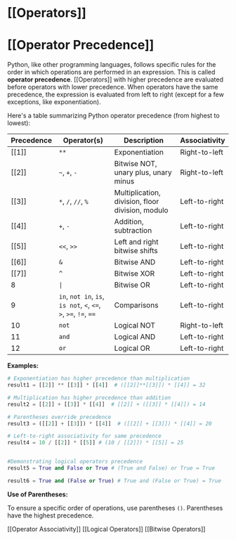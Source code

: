 # [[Operators]]
# [[Operator Precedence]] 
Python, like other programming languages, follows specific rules for the order in which operations are performed in an expression. This is called **operator precedence**.  [[Operators]] with higher precedence are evaluated before operators with lower precedence.  When operators have the same precedence, the expression is evaluated from left to right (except for a few exceptions, like exponentiation).


Here's a table summarizing Python operator precedence (from highest to lowest):

| Precedence | Operator(s)             | Description                               | Associativity |
|------------|--------------------------|-------------------------------------------|-----------------|
| [[1]]          | `**`                     | Exponentiation                             | Right-to-left   |
| [[2]]          | `~`, `+`, `-`           | Bitwise NOT, unary plus, unary minus      | Right-to-left   |
| [[3]]          | `*`, `/`, `//`, `%`      | Multiplication, division, floor division, modulo | Left-to-right  |
| [[4]]          | `+`, `-`                 | Addition, subtraction                     | Left-to-right  |
| [[5]]          | `<<`, `>>`               | Left and right bitwise shifts            | Left-to-right  |
| [[6]]          | `&`                      | Bitwise AND                               | Left-to-right  |
| [[7]]          | `^`                      | Bitwise XOR                               | Left-to-right  |
| 8          | `\|`                     | Bitwise OR                                | Left-to-right  |
| 9          | `in`, `not in`, `is`, `is not`, `<`, `<=`, `>`, `>=`, `!=`, `==` | Comparisons                               | Left-to-right  |
| 10         | `not`                    | Logical NOT                               | Right-to-left   |
| 11         | `and`                    | Logical AND                               | Left-to-right  |
| 12         | `or`                     | Logical OR                                | Left-to-right  |


**Examples:**

```python
# Exponentiation has higher precedence than multiplication
result1 = [[2]] ** [[3]] * [[4]]  # ([[2]]**[[3]]) * [[4]] = 32

# Multiplication has higher precedence than addition
result2 = [[2]] + [[3]] * [[4]]  # [[2]] + ([[3]] * [[4]]) = 14

# Parentheses override precedence
result3 = ([[2]] + [[3]]) * [[4]]  # ([[2]] + [[3]]) * [[4]] = 20

# Left-to-right associativity for same precedence
result4 = 10 / [[2]] * [[5]] # (10 / [[2]]) * [[5]] = 25


#Demonstrating logical operators precedence
result5 = True and False or True # (True and False) or True = True

result6 = True and (False or True) # True and (False or True) = True
```

**Use of Parentheses:**

To ensure a specific order of operations, use parentheses `()`. Parentheses have the highest precedence.

[[Operator Associativity]]
[[Logical Operators]]
[[Bitwise Operators]]

